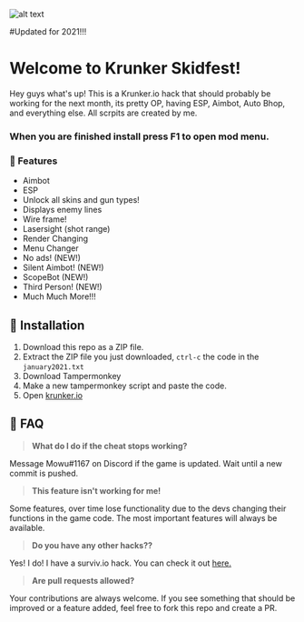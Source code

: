 ![alt text](https://encrypted-tbn0.gstatic.com/images?q=tbn%3AANd9GcQhASOBffzSGTNDLg_K8-vZ55J8pJSeTfTmaw&usqp=CAU)

#Updated for 2021!!!

# Welcome to Krunker Skidfest!

Hey guys what's up! This is a Krunker.io hack that should probably be working for the next month, its pretty OP, having ESP, Aimbot, Auto Bhop, and everything else. All scrpits are created by me.

### When you are finished install press F1 to open mod menu.

### 💪 Features

* Aimbot
* ESP
* Unlock all skins and gun types!
* Displays enemy lines
* Wire frame!
* Lasersight (shot range)
* Render Changing
* Menu Changer
* No ads! (NEW!)
* Silent Aimbot! (NEW!)
* ScopeBot (NEW!)
* Third Person! (NEW!)
* Much Much More!!!

## 🔨 Installation

1. Download this repo as a ZIP file.
2. Extract the ZIP file you just downloaded, `ctrl-c` the code in the `january2021.txt`
3. Download Tampermonkey
4. Make a new tampermonkey script and paste the code.
5. Open [krunker.io](https://krunker.io)

## 🤔 FAQ

> **What do I do if the cheat stops working?**

Message Mowu#1167 on Discord if the game is updated. Wait until a new commit is pushed.

> **This feature isn't working for me!**

Some features, over time lose functionality due to the devs changing their functions in the game code. The most important features will always be available. 

> **Do you have any other hacks??**

Yes! I do! I have a surviv.io hack. You can check it out [here.](https://github.com/Elspex/surviviopremium)

> **Are pull requests allowed?**

Your contributions are always welcome. If you see something that should be improved or a feature added, feel free to fork this repo and create a PR. 
